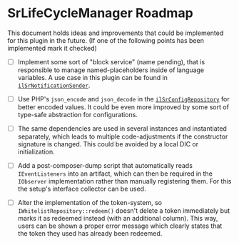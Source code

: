 # SrLifeCycleManager Roadmap

This document holds ideas and improvements that could be implemented for this plugin in the future.
(If one of the following points has been implemented mark it checked)

- [ ] Implement some sort of "block service" (name pending), that is responsible to manage named-placeholders inside of
  language variables. A use case in this plugin can be found
  in [`ilSrNotificationSender`](classes/Notification/class.ilSrNotificationSender.php).

- [ ] Use PHP's `json_encode` and `json_decode` in
  the [`ilSrConfigRepository`](classes/Config/class.ilSrConfigRepository.php) for better encoded values. It could be
  even more improved by some sort of type-safe abstraction for configurations.

- [ ] The same dependencies are used in several instances and instantiated separately, which leads to multiple
  code-adjustments if the constructor signature is changed. This could be avoided by a local DIC or initialization.

- [ ] Add a post-composer-dump script that automatically reads `IEventListeners` into an artifact, which can then be
  required in the `IObserver` implementation rather than manually registering them. For this the setup's interface
  collector can be used.

- [ ] Alter the implementation of the token-system, so `IWhitelistRepository::redeem()` doesn't delete a token 
  immediately but marks it as redeemed instead (with an additional column). This way, users can be shown a proper
  error message which clearly states that the token they used has already been redeemed.
